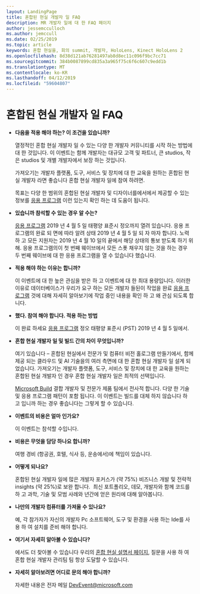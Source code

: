 ```yaml
---
layout: LandingPage
title: 혼합된 현실 개발자 일 FAQ
description: MR 개발자 일에 대 한 FAQ 페이지
author: jessemcculloch
ms.author: jemccull
ms.date: 02/25/2019
ms.topic: article
keywords: 혼합 현실을, 회의 summit, 개발자, HoloLens, Kinect HoloLens 2
ms.openlocfilehash: 8d38d121ab76281497ab8d8ec11c096f9bc7cc71
ms.sourcegitcommit: 384b0087899cd835a3a965f75c6f6c607c9edd1b
ms.translationtype: MT
ms.contentlocale: ko-KR
ms.lasthandoff: 04/12/2019
ms.locfileid: "59604807"
---
```

# <a name="mixed-reality-dev-days-faq"></a>혼합된 현실 개발자 일 FAQ

* **다음을 적용 해야 하는? 이 조건을 있습니까?**
    
    열정적인 혼합 현실 개발자 일 수 있는 다양 한 개발자 커뮤니티를 시작 하는 방법에 대 한 것입니다. 이 이벤트는 함께 개발자는 대규모 고객 및 파트너, 큰 studios, 작은 studios 및 개별 개발자에서 보장 하는 것입니다.

    가져오기는 개발자 플랫폼, 도구, 서비스 및 장치에 대 한 교육을 원하는 혼합된 현실 개발자 라면 좋습니다 혼합 현실 개발자 일에 참여 하려면.

    목표는 다양 한 범위의 혼합된 현실 개발자 및 디자이너를에서에서 제공할 수 있는 정보를 [응용 프로그램](https://aka.ms/MRDevDayApplication) 이런 있는지 확인 하는 데 도움이 됩니다.

* **있습니까 참석할 수 있는 경우 알 수는?**

    [응용 프로그램](https://aka.ms/MRDevDayApplication) 2019 년 4 월 5 일 태평양 표준시 정오까지 열려 있습니다. 응용 프로그램의 완료 되 면에 따라 알려 상태 2019 년 4 월 5 일 되 자 마자 합니다. 노력 하 고 모든 지원자는 2019 년 4 월 10 일의 끝에서 해당 상태의 통보 받도록 하기 위해. 응용 프로그램의이 첫 번째 웨이브에서 모든 스폿 채우지 않는 것을 하는 경우 두 번째 웨이브에 대 한 응용 프로그램을 열 수 있습니다 했습니다.

* **적용 해야 하는 이유는 합니까?**

    이 이벤트에 대 한 높은 관심을 받은 하 고 이벤트에 대 한 최대 용량입니다. 이러한 이유로 데이터베이스가 우리가 요구 하는 모든 개발자 들된이 작업을 완료 [응용 프로그램](https://aka.ms/MRDevDayApplication) 것에 대해 자세히 알아보기에 작업 중인 내용을 확인 하 고 왜 관심 되도록 합니다.

* **했다. 참여 해야 합니다.  적용 하는 방법**

    이 완료 하세요 [응용 프로그램](https://aka.ms/MRDevDayApplication) 정오 태평양 표준시 (PST) 2019 년 4 월 5 일에서.

* **혼합 현실 개발자 일 및 빌드 간의 차이 무엇입니까?**

    여기 있습니다 – 혼합된 현실에서 전문가 및 컴퓨터 비전 홀로그램 만들기에서, 함께 제공 되는 클라우드 및 AI 기술을의 여러 측면에 대 한 혼합 현실 개발자 일 설계 되었습니다. 가져오기는 개발자 플랫폼, 도구, 서비스 및 장치에 대 한 교육을 원하는 혼합된 현실 개발자 인 경우 혼합 현실 개발자 일은 최적의 선택입니다. 

    [Microsoft Build](https://www.microsoft.com/en-us/build) 결합 개발자 및 전문가 제품 팀에서 전사적 합니다. 다양 한 기술 및 응용 프로그램 패턴이 포함 됩니다. 이 이벤트는 빌드를 대체 하지 않습니다 하 고 입니까 하는 경우 좋습니다는 그렇게 할 수 있습니다. 

* **이벤트의 비용은 얼마 인가요?**

    이 이벤트는 참석할 수입니다.

* **비용은 무엇을 담당 하나요 합니까?**

    여행 경비 (항공권, 호텔, 식사 등, 운송에서)에 책임이 있습니다.

* **어떻게 되나요?**

    혼합된 현실 개발자 일에 많은 개발자 포커스가 (약 75%) 비즈니스 개발 및 전략적 insights (약 25%)로 보완 합니다.  최신 포트폴리오, 데모, 개발자와 함께 코드를 하 고 과학, 기술 및 모범 사례와 년간에 얻은 원리에 대해 알아봅니다.

* **나만의 개발자 컴퓨터를 가져올 수 있나요?**

    예, 각 참가자가 자신의 개발자 Pc 소프트웨어, 도구 및 환경을 사용 하는 Ide를 사용 하 여 설치를 준비 해야 합니다.

* **여기서 자세히 알아볼 수 있습니다?**

    에서도 더 찾아볼 수 있습니다 우리의 [혼합 현실 설명서 페이지](mr-dev-days.md), 질문을 사용 하 여 혼합 현실 개발자 관리팀 팀 항상 도달할 수 있습니다.

* **자세히 알아보려면 어디로 문의 해야 합니까?**

    자세한 내용은 전자 메일 DevEvent@microsoft.com
